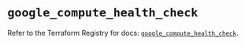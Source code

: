 # `google_compute_health_check`

Refer to the Terraform Registry for docs: [`google_compute_health_check`](https://registry.terraform.io/providers/hashicorp/google/6.6.0/docs/resources/compute_health_check).
